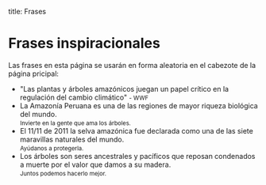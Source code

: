 title: Frases

# Frases inspiracionales

Las frases en esta página se usarán en forma aleatoria en el cabezote de la página pricipal:

- "Las plantas y árboles amazónicos juegan un papel crítico en la regulación del cambio climático" <small>- WWF</small>
- La Amazonía Peruana es una de las regiones de mayor riqueza biológica del mundo. <br><small>Invierte en la gente que ama los árboles.</small>
- El 11/11 de 2011 la selva amazónica fue declarada como una de las siete maravillas naturales del mundo. <br><small>Ayúdanos a protegerla.</small>
- Los árboles son seres ancestrales y pacíficos que reposan condenados a muerte por el valor que damos a su madera.  <br><small>Juntos podemos hacerlo mejor.</small>

